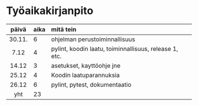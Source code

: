 # Työaikakirjanpito

| päivä | aika | mitä tein  |
| :----:|:-----| :-----|
| 30.11. | 6    | ohjelman perustoiminnallisuus |
| 7.12 | 4 | pylint, koodin laatu, toiminnallisuus, release 1, etc. |
|14.12 | 3 | asetukset, kayttöohje jne|
|25.12 | 4 | Koodin laatuparannuksia |
|26.12 | 6 | pylint, pytest, dokumentaatio |
| yht   | 23   |  
